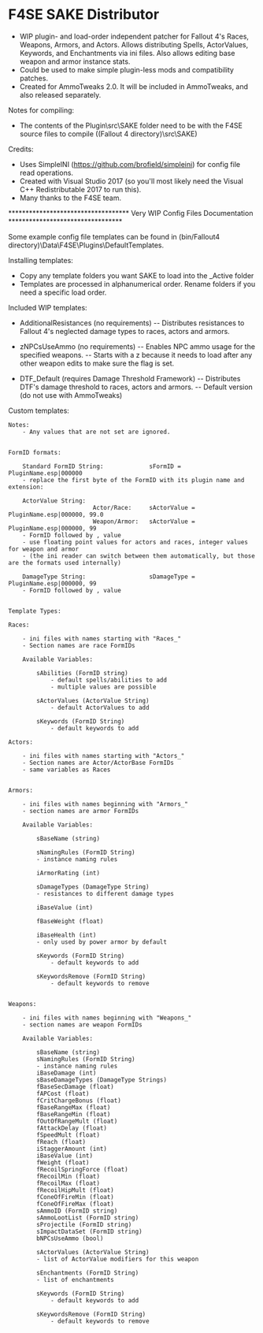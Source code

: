 F4SE SAKE Distributor
======================


- WIP plugin- and load-order independent patcher for Fallout 4's Races, Weapons, Armors, and Actors. Allows distributing Spells, ActorValues, Keywords, and Enchantments via ini files. Also allows editing base weapon and armor instance stats.
- Could be used to make simple plugin-less mods and compatibility patches.
- Created for AmmoTweaks 2.0. It will be included in AmmoTweaks, and also released separately.


Notes for compiling:

- The contents of the Plugin\src\SAKE folder need to be with the F4SE source files to compile ((Fallout 4 directory)\src\SAKE\)


Credits:

- Uses SimpleINI (https://github.com/brofield/simpleini) for config file read operations.
- Created with Visual Studio 2017 (so you'll most likely need the Visual C++ Redistributable 2017 to run this).
- Many thanks to the F4SE team.



*********************************** Very WIP Config Files Documentation *********************************

Some example config file templates can be found in (bin/Fallout4 directory)\Data\F4SE\Plugins\DefaultTemplates.

Installing templates:
- Copy any template folders you want SAKE to load into the _Active folder
- Templates are processed in alphanumerical order. Rename folders if you need a specific load order.


Included WIP templates:

*	AdditionalResistances			(no requirements)
--		Distributes resistances to Fallout 4's neglected damage types to races, actors and armors.

*	zNPCsUseAmmo					(no requirements)
--		Enables NPC ammo usage for the specified weapons.
-- 		Starts with a z because it needs to load after any other weapon edits to make sure the flag is set.

*	DTF_Default						(requires Damage Threshold Framework)
-- 		Distributes DTF's damage threshold to races, actors and armors.
--		Default version (do not use with AmmoTweaks)


Custom templates:

	Notes:
		- Any values that are not set are ignored.
		
	
	FormID formats:

		Standard FormID String: 			sFormID = PluginName.esp|000000
		- replace the first byte of the FormID with its plugin name and extension:

		ActorValue String:			
							Actor/Race:		sActorValue = PluginName.esp|000000, 99.0
							Weapon/Armor:	sActorValue = PluginName.esp|000000, 99
		- FormID followed by , value
		- use floating point values for actors and races, integer values for weapon and armor
		- (the ini reader can switch between them automatically, but those are the formats used internally)
		
		DamageType String:					sDamageType = PluginName.esp|000000, 99
		- FormID followed by , value
	
	
	Template Types:
	
	Races:
	
		- ini files with names starting with "Races_"
		- Section names are race FormIDs	
		
		Available Variables:
		
			sAbilities (FormID string)
				- default spells/abilities to add
				- multiple values are possible
				
			sActorValues (ActorValue String)
				- default ActorValues to add
			
			sKeywords (FormID String)
				- default keywords to add
		
	Actors:
	
		- ini files with names starting with "Actors_"
		- Section names are Actor/ActorBase FormIDs
		- same variables as Races
		
		
	Armors:
	
		- ini files with names beginning with "Armors_"
		- section names are armor FormIDs
		
		Available Variables:
			
			sBaseName (string)
			
			sNamingRules (FormID String)
			- instance naming rules
			
			iArmorRating (int)
			
			sDamageTypes (DamageType String)
			- resistances to different damage types
			
			iBaseValue (int)
			
			fBaseWeight (float)
			
			iBaseHealth (int)
			- only used by power armor by default
			
			sKeywords (FormID String)
				- default keywords to add
			
			sKeywordsRemove (FormID String)
				- default keywords to remove
			
			
	Weapons:
	
		- ini files with names beginning with "Weapons_"
		- section names are weapon FormIDs
		
		Available Variables:
			
			sBaseName (string)
			sNamingRules (FormID String)
			- instance naming rules
			iBaseDamage (int)
			sBaseDamageTypes (DamageType Strings)
			fBaseSecDamage (float)
			fAPCost (float)
			fCritChargeBonus (float)
			fBaseRangeMax (float)
			fBaseRangeMin (float)
			fOutOfRangeMult (float)
			fAttackDelay (float)
			fSpeedMult (float)
			fReach (float)
			iStaggerAmount (int)
			iBaseValue (int)
			fWeight (float)
			fRecoilSpringForce (float)
			fRecoilMin (float)
			fRecoilMax (float)
			fRecoilHipMult (float)
			fConeOfFireMin (float)
			fConeOfFireMax (float)
			sAmmoID (FormID string)
			sAmmoLootList (FormID string)
			sProjectile (FormID string)
			sImpactDataSet (FormID string)
			bNPCsUseAmmo (bool)
			
			sActorValues (ActorValue String)
			- list of ActorValue modifiers for this weapon
			
			sEnchantments (FormID String)
			- list of enchantments
			
			sKeywords (FormID String)
				- default keywords to add
			
			sKeywordsRemove (FormID String)
				- default keywords to remove
			
			
			